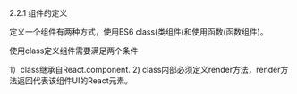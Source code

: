2.2.1 组件的定义

定义一个组件有两种方式，使用ES6 class(类组件)和使用函数(函数组件)。

使用class定义组件需要满足两个条件

1）class继承自React.component.
2) class内部必须定义render方法，render方法返回代表该组件UI的React元素。